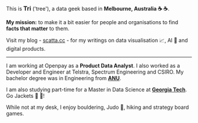 <!--
**tri47/tri47** is a ✨ _special_ ✨ repository because its `README.md` (this file) appears on your GitHub profile.
**Hey, hey.**
Here are some ideas to get you started:

- 🔭 I’m currently working on ...
- 🌱 I’m currently learning ...
- 👯 I’m looking to collaborate on ...
- 🤔 I’m looking for help with ...
- 💬 Ask me about ...
- 📫 How to reach me: ...
- 😄 Pronouns: ...
- ⚡ Fun fact: ...
-->
<!--
<br>

![](https://raw.githubusercontent.com/tri47/tri47/master/Tri_github.png)
<br>
-->
This is <span class="red-text" style="font-size: 16px"> **Tri**</span> ('tree'), a data geek based in <span class="red-text">**Melbourne, Australia :coffee: :coffee:**</span>. 

**My mission:** to make it a bit easier for people and organisations to find <span class="red-text">**facts that matter**</span> to them.

Visit my blog - [scatta.cc](https://www.scatta.cc) - for my writings on data visualisation :chart_with_upwards_trend:, AI :robot: and digital products.

---
I am working at Openpay as a <span class="red-text">**Product Data Analyst**</span>. I also worked as a Developer and Engineer at Telstra, Spectrum Engineering and CSIRO. My bachelor degree was in Engineering from [**ANU**](https://www.anu.edu.au/).

I am also studying part-time for a Master in Data Science at [**Georgia Tech**](https://www.gatech.edu/). Go Jackets :honeybee: :honeybee:!

While not at my desk, I enjoy bouldering, Judo :muscle:, hiking and strategy board games.

